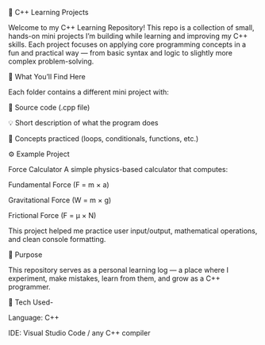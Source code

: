 🧠 C++ Learning Projects

Welcome to my C++ Learning Repository!
This repo is a collection of small, hands-on mini projects I’m building while learning and improving my C++ skills. Each project focuses on applying core programming concepts in a fun and practical way — from basic syntax and logic to slightly more complex problem-solving.

🧩 What You’ll Find Here

Each folder contains a different mini project with:

📄 Source code (.cpp file)

💡 Short description of what the program does

🧠 Concepts practiced (loops, conditionals, functions, etc.)

⚙️ Example Project

Force Calculator
A simple physics-based calculator that computes:

Fundamental Force (F = m × a)

Gravitational Force (W = m × g)

Frictional Force (F = μ × N)

This project helped me practice user input/output, mathematical operations, and clean console formatting.

🚀 Purpose

This repository serves as a personal learning log — a place where I experiment, make mistakes, learn from them, and grow as a C++ programmer.

🧰 Tech Used-

Language: C++

IDE: Visual Studio Code / any C++ compiler
